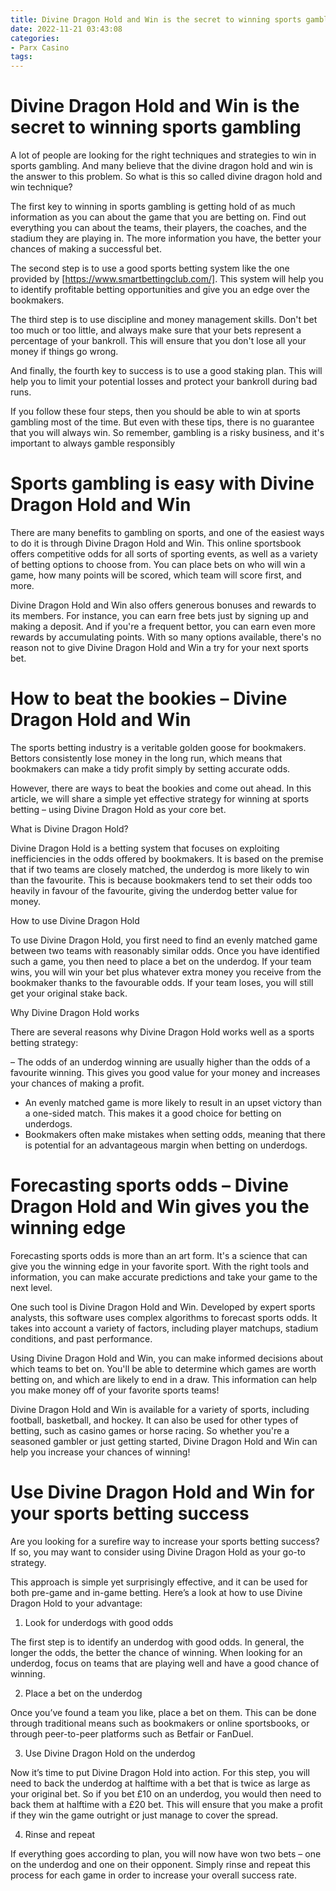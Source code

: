 ```yaml
---
title: Divine Dragon Hold and Win is the secret to winning sports gambling
date: 2022-11-21 03:43:08
categories:
- Parx Casino
tags:
---
```



#  Divine Dragon Hold and Win is the secret to winning sports gambling

A lot of people are looking for the right techniques and strategies to win in sports gambling. And many believe that the divine dragon hold and win is the answer to this problem. So what is this so called divine dragon hold and win technique?

The first key to winning in sports gambling is getting hold of as much information as you can about the game that you are betting on. Find out everything you can about the teams, their players, the coaches, and the stadium they are playing in. The more information you have, the better your chances of making a successful bet.

The second step is to use a good sports betting system like the one provided by [https://www.smartbettingclub.com/]. This system will help you to identify profitable betting opportunities and give you an edge over the bookmakers.

The third step is to use discipline and money management skills. Don't bet too much or too little, and always make sure that your bets represent a percentage of your bankroll. This will ensure that you don't lose all your money if things go wrong.

And finally, the fourth key to success is to use a good staking plan. This will help you to limit your potential losses and protect your bankroll during bad runs.

If you follow these four steps, then you should be able to win at sports gambling most of the time. But even with these tips, there is no guarantee that you will always win. So remember, gambling is a risky business, and it's important to always gamble responsibly

#  Sports gambling is easy with Divine Dragon Hold and Win 

There are many benefits to gambling on sports, and one of the easiest ways to do it is through Divine Dragon Hold and Win. This online sportsbook offers competitive odds for all sorts of sporting events, as well as a variety of betting options to choose from. You can place bets on who will win a game, how many points will be scored, which team will score first, and more.

Divine Dragon Hold and Win also offers generous bonuses and rewards to its members. For instance, you can earn free bets just by signing up and making a deposit. And if you're a frequent bettor, you can earn even more rewards by accumulating points. With so many options available, there's no reason not to give Divine Dragon Hold and Win a try for your next sports bet.

#  How to beat the bookies – Divine Dragon Hold and Win

The sports betting industry is a veritable golden goose for bookmakers. Bettors consistently lose money in the long run, which means that bookmakers can make a tidy profit simply by setting accurate odds.

However, there are ways to beat the bookies and come out ahead. In this article, we will share a simple yet effective strategy for winning at sports betting – using Divine Dragon Hold as your core bet.

What is Divine Dragon Hold?

 Divine Dragon Hold is a betting system that focuses on exploiting inefficiencies in the odds offered by bookmakers. It is based on the premise that if two teams are closely matched, the underdog is more likely to win than the favourite. This is because bookmakers tend to set their odds too heavily in favour of the favourite, giving the underdog better value for money.

How to use Divine Dragon Hold

To use Divine Dragon Hold, you first need to find an evenly matched game between two teams with reasonably similar odds. Once you have identified such a game, you then need to place a bet on the underdog. If your team wins, you will win your bet plus whatever extra money you receive from the bookmaker thanks to the favourable odds. If your team loses, you will still get your original stake back.

Why Divine Dragon Hold works

There are several reasons why Divine Dragon Hold works well as a sports betting strategy:

– The odds of an underdog winning are usually higher than the odds of a favourite winning. This gives you good value for your money and increases your chances of making a profit.
- An evenly matched game is more likely to result in an upset victory than a one-sided match. This makes it a good choice for betting on underdogs.
- Bookmakers often make mistakes when setting odds, meaning that there is potential for an advantageous margin when betting on underdogs.

#  Forecasting sports odds – Divine Dragon Hold and Win gives you the winning edge 

Forecasting sports odds is more than an art form. It's a science that can give you the winning edge in your favorite sport. With the right tools and information, you can make accurate predictions and take your game to the next level.

One such tool is Divine Dragon Hold and Win. Developed by expert sports analysts, this software uses complex algorithms to forecast sports odds. It takes into account a variety of factors, including player matchups, stadium conditions, and past performance.

Using Divine Dragon Hold and Win, you can make informed decisions about which teams to bet on. You'll be able to determine which games are worth betting on, and which are likely to end in a draw. This information can help you make money off of your favorite sports teams!

Divine Dragon Hold and Win is available for a variety of sports, including football, basketball, and hockey. It can also be used for other types of betting, such as casino games or horse racing. So whether you're a seasoned gambler or just getting started, Divine Dragon Hold and Win can help you increase your chances of winning!

#  Use Divine Dragon Hold and Win for your sports betting success

Are you looking for a surefire way to increase your sports betting success? If so, you may want to consider using Divine Dragon Hold as your go-to strategy.

This approach is simple yet surprisingly effective, and it can be used for both pre-game and in-game betting. Here’s a look at how to use Divine Dragon Hold to your advantage:

1. Look for underdogs with good odds

The first step is to identify an underdog with good odds. In general, the longer the odds, the better the chance of winning. When looking for an underdog, focus on teams that are playing well and have a good chance of winning.

2. Place a bet on the underdog

Once you’ve found a team you like, place a bet on them. This can be done through traditional means such as bookmakers or online sportsbooks, or through peer-to-peer platforms such as Betfair or FanDuel.

3. Use Divine Dragon Hold on the underdog

Now it’s time to put Divine Dragon Hold into action. For this step, you will need to back the underdog at halftime with a bet that is twice as large as your original bet. So if you bet £10 on an underdog, you would then need to back them at halftime with a £20 bet. This will ensure that you make a profit if they win the game outright or just manage to cover the spread.

4. Rinse and repeat

If everything goes according to plan, you will now have won two bets – one on the underdog and one on their opponent. Simply rinse and repeat this process for each game in order to increase your overall success rate.